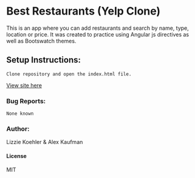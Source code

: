 # Best Restaurants (Yelp Clone)

This is an app where you can add restaurants and search by name, type, location or price. It was created to practice using Angular js directives as well as Bootswatch themes.

## Setup Instructions:
```
Clone repository and open the index.html file.
```

[View site here](http://lizziekoe.github.io/bestRestaurants-js/)

### Bug Reports:
```
None known
```
### Author:
Lizzie Koehler & Alex Kaufman
#### License
MIT
